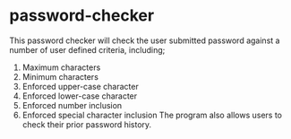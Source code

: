 # password-checker
This password checker will check the user submitted password against a number of user defined criteria, including;
1. Maximum characters
2. Minimum characters
3. Enforced upper-case character
4. Enforced lower-case character
5. Enforced number inclusion
6. Enforced special character inclusion
The program also allows users to check their prior password history.
